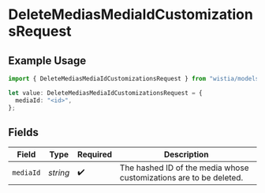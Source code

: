 # DeleteMediasMediaIdCustomizationsRequest

## Example Usage

```typescript
import { DeleteMediasMediaIdCustomizationsRequest } from "wistia/models/operations";

let value: DeleteMediasMediaIdCustomizationsRequest = {
  mediaId: "<id>",
};
```

## Fields

| Field                                                              | Type                                                               | Required                                                           | Description                                                        |
| ------------------------------------------------------------------ | ------------------------------------------------------------------ | ------------------------------------------------------------------ | ------------------------------------------------------------------ |
| `mediaId`                                                          | *string*                                                           | :heavy_check_mark:                                                 | The hashed ID of the media whose customizations are to be deleted. |